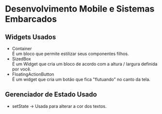 # Desenvolvimento Mobile e Sistemas Embarcados

## Widgets Usados

* Container <br>
    É um bloco que permite estilizar seus componentes filhos.
* SizedBox <br>
    É um Widget que cria um bloco de acordo com a altura / largura definida por você.
* FloatingActionButton <br>
    É um widget que cria um botão que fica "flutuando" no canto da tela.


## Gerenciador de Estado Usado

* setState -> Usada para alterar a cor dos textos.